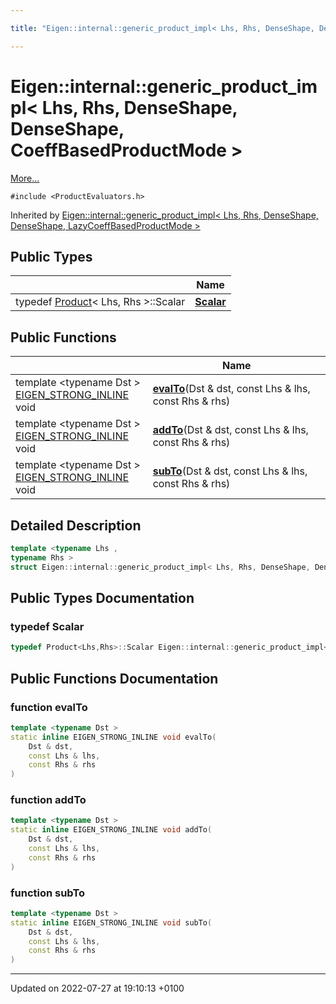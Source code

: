 ```yaml
---

title: "Eigen::internal::generic_product_impl< Lhs, Rhs, DenseShape, DenseShape, CoeffBasedProductMode >"

---
```


# Eigen::internal::generic_product_impl< Lhs, Rhs, DenseShape, DenseShape, CoeffBasedProductMode >



 [More...](#detailed-description)


`#include <ProductEvaluators.h>`

Inherited by [Eigen::internal::generic_product_impl< Lhs, Rhs, DenseShape, DenseShape, LazyCoeffBasedProductMode >](http://example.org/classes/structeigen_1_1internal_1_1generic__product__impl_3_01lhs_00_01rhs_00_01denseshape_00_01densesha1f5deae9a68977ae64eee44ed0f92644/)

## Public Types

|                | Name           |
| -------------- | -------------- |
| typedef <a href="http://example.org/classes/classeigen_1_1product/">Product</a>< Lhs, Rhs >::Scalar | **[Scalar](http://example.org/classes/structeigen_1_1internal_1_1generic__product__impl_3_01lhs_00_01rhs_00_01denseshape_00_01densesha009076944cdf5cb731539adc56dab018/#typedef-scalar)**  |

## Public Functions

|                | Name           |
| -------------- | -------------- |
| template <typename Dst \> <br><a href="http://example.org/files/macros_8h/#define-eigen-strong-inline">EIGEN_STRONG_INLINE</a> void | **[evalTo](http://example.org/classes/structeigen_1_1internal_1_1generic__product__impl_3_01lhs_00_01rhs_00_01denseshape_00_01densesha009076944cdf5cb731539adc56dab018/#function-evalto)**(Dst & dst, const Lhs & lhs, const Rhs & rhs) |
| template <typename Dst \> <br><a href="http://example.org/files/macros_8h/#define-eigen-strong-inline">EIGEN_STRONG_INLINE</a> void | **[addTo](http://example.org/classes/structeigen_1_1internal_1_1generic__product__impl_3_01lhs_00_01rhs_00_01denseshape_00_01densesha009076944cdf5cb731539adc56dab018/#function-addto)**(Dst & dst, const Lhs & lhs, const Rhs & rhs) |
| template <typename Dst \> <br><a href="http://example.org/files/macros_8h/#define-eigen-strong-inline">EIGEN_STRONG_INLINE</a> void | **[subTo](http://example.org/classes/structeigen_1_1internal_1_1generic__product__impl_3_01lhs_00_01rhs_00_01denseshape_00_01densesha009076944cdf5cb731539adc56dab018/#function-subto)**(Dst & dst, const Lhs & lhs, const Rhs & rhs) |

## Detailed Description

```cpp
template <typename Lhs ,
typename Rhs >
struct Eigen::internal::generic_product_impl< Lhs, Rhs, DenseShape, DenseShape, CoeffBasedProductMode >;
```

## Public Types Documentation

### typedef Scalar

```cpp
typedef Product<Lhs,Rhs>::Scalar Eigen::internal::generic_product_impl< Lhs, Rhs, DenseShape, DenseShape, CoeffBasedProductMode >::Scalar;
```


## Public Functions Documentation

### function evalTo

```cpp
template <typename Dst >
static inline EIGEN_STRONG_INLINE void evalTo(
    Dst & dst,
    const Lhs & lhs,
    const Rhs & rhs
)
```


### function addTo

```cpp
template <typename Dst >
static inline EIGEN_STRONG_INLINE void addTo(
    Dst & dst,
    const Lhs & lhs,
    const Rhs & rhs
)
```


### function subTo

```cpp
template <typename Dst >
static inline EIGEN_STRONG_INLINE void subTo(
    Dst & dst,
    const Lhs & lhs,
    const Rhs & rhs
)
```


-------------------------------

Updated on 2022-07-27 at 19:10:13 +0100